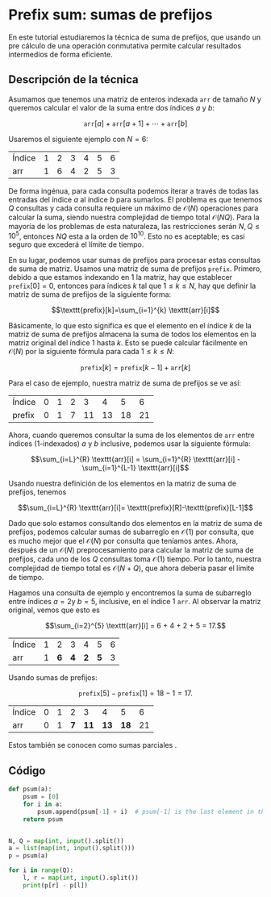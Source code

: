 # Prefix sum: sumas de prefijos

En este tutorial estudiaremos la técnica de suma de prefijos, que usando un pre cálculo de una operación conmutativa permite calcular resultados intermedios de forma eficiente.

## Descripción de la técnica

Asumamos que tenemos una matriz de enteros indexada  $\texttt{arr}$  de tamaño $N$ y queremos calcular el valor de la suma entre dos índices $a$ y $b$:

$$\texttt{arr}[a]+\texttt{arr}[a+1]+\cdots+\texttt{arr}[b]$$

Usaremos el siguiente ejemplo con $N = 6$:

|   |   |   |   |   |   |   |
|---|---|---|---|---|---|---|
|Índice |1 | 2 | 3 | 4 | 5 | 6 |
| arr| 1 | 6 | 4 | 2 | 5 | 3 |

De forma ingénua, para cada consulta podemos iterar a través de todas las entradas del índice $a$ al índice $b$ para sumarlos. El problema es que tenemos $Q$ consultas y cada consulta requiere un máximo de $\mathcal{O}(N)$ operaciones para calcular la suma, siendo nuestra complejidad de tiempo total $\mathcal{O}(NQ)$. Para la mayoría de los problemas de esta naturaleza, las restricciones serán $N, Q \leq 10^5$, entonces $NQ$ esta a la orden de $10^{10}$. Esto no es aceptable; es casi seguro que excederá el límite de tiempo.

En su lugar, podemos usar sumas de prefijos para procesar estas consultas de suma de matriz. Usamos una matriz de suma de prefijos $\texttt{prefix}$. Primero, debido a que estamos indexando en 1 la matriz, hay que establecer $\texttt{prefix}[0]=0$, entonces para índices $k$ tal que $1 \leq k \leq N$, hay que definir la matriz de suma de prefijos de la siguiente forma:

$$\texttt{prefix}[k]=\sum_{i=1}^{k} \texttt{arr}[i]$$

Básicamente, lo que esto significa es que el elemento en el índice $k$ de la matriz de suma de prefijos almacena la suma de todos los elementos en la matriz original del índice $1$ hasta $k$. Esto se puede calcular fácilmente en $\mathcal{O}(N)$ por la siguiente fórmula para cada $1\le k\le N$:

$$\texttt{prefix}[k]=\texttt{prefix}[k-1]+\texttt{arr}[k]$$

Para el caso de ejemplo, nuestra matriz de suma de prefijos se ve así:

|   |   |   |   |   |   |   |   |
|---|---|---|---|---|---|---|---|
|Índice | 0 | 1 | 2 | 3 | 4 | 5 | 6 |
| prefix| 0 | 1 | 7 | 11 | 13 | 18 | 21 |


Ahora, cuando queremos consultar la suma de los elementos de $\texttt{arr}$ entre índices (1-indexados) $a$ y $b$ inclusive, podemos usar la siguiente fórmula:

$$\sum_{i=L}^{R} \texttt{arr}[i] = \sum_{i=1}^{R} \texttt{arr}[i] - \sum_{i=1}^{L-1} \texttt{arr}[i]$$

Usando nuestra definición de los elementos en la matriz de suma de prefijos, tenemos

$$\sum_{i=L}^{R} \texttt{arr}[i]= \texttt{prefix}[R]-\texttt{prefix}[L-1]$$

Dado que solo estamos consultando dos elementos en la matriz de suma de prefijos, podemos calcular sumas de subarreglo en $\mathcal{O}(1)$ por consulta, que es mucho mejor que el $\mathcal{O}(N)$ por consulta que teníamos antes. Ahora, después de un $\mathcal{O}(N)$ preprocesamiento para calcular la matriz de suma de prefijos, cada uno de los $Q$ consultas toma $\mathcal{O}(1)$ tiempo. Por lo tanto, nuestra complejidad de tiempo total es $\mathcal{O}(N+Q)$, que ahora debería pasar el límite de tiempo.

Hagamos una consulta de ejemplo y encontremos la suma de subarreglo entre índices $a = 2$y $b = 5$, inclusive, en el índice 1 $\texttt{arr}$. Al observar la matriz original, vemos que esto es

$$\sum_{i=2}^{5} \texttt{arr}[i] = 6 + 4 + 2 + 5 = 17.$$

|   |   |   |   |   |   |   |
|---|---|---|---|---|---|---|
|Índice |1 | 2 | 3 | 4 | 5 | 6 |
| arr| 1 | **6** | **4** | **2** | **5** | 3 |


Usando sumas de prefijos:

$$\texttt{prefix}[5] - \texttt{prefix}[1] = 18 - 1 = 17.$$

|   |   |   |   |   |   |   |   |
|---|---|---|---|---|---|---|---|
|Índice | 0 | 1 | 2 | 3 | 4 | 5 | 6 |
| arr| 0 | 1 | **7** | **11** | **13** | **18** | 21 |


Estos también se conocen como sumas parciales .


## Código
```python
def psum(a):
	psum = [0]
	for i in a:
		psum.append(psum[-1] + i)  # psum[-1] is the last element in the list
	return psum


N, Q = map(int, input().split())
a = list(map(int, input().split()))
p = psum(a)

for i in range(Q):
	l, r = map(int, input().split())
	print(p[r] - p[l])
```


